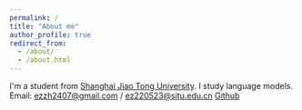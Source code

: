 ```yaml
---
permalink: /
title: "About me"
author_profile: true
redirect_from: 
  - /about/
  - /about.html
---
```


I'm a student from [Shanghai Jiao Tong University]([https://en.sjtu.edu.cn/]). 
I study language models.
Email: ezzh2407@gmail.com / ez220523@sjtu.edu.cn
[Github](https://github.com/dupreih)

